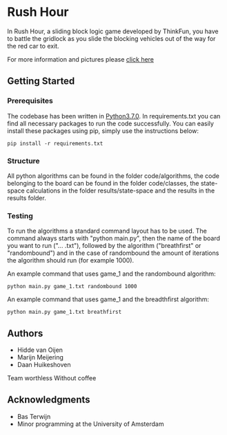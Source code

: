 # Rush Hour

In Rush Hour, a sliding block logic game developed by ThinkFun, you have to battle the gridlock as you slide the blocking vehicles out of the way for the red car to exit.

For more information and pictures please [click here](https://www.thinkfun.com/products/rush-hour/)

## Getting Started

### Prerequisites

The codebase has been written in [Python3.7.0](https://www.python.org/downloads/). In requirements.txt you can find all necessary packages to run the code successfully. You can easily install these packages using pip, simply use the instructions below:

```
pip install -r requirements.txt
```

### Structure

All python algorithms can be found in the folder code/algorithms, the code belonging to the board can be found in the folder code/classes, the state-space calculations in the folder results/state-space and the results in the results folder.

### Testing

To run the algorithms a standard command layout has to be used. The command always starts with "python main.py", then the name of the board you want to run ("... .txt"), followed by the algorithm ("breathfirst" or "randombound") and in the case of randombound the amount of iterations the algorithm should run (for example 1000).

An example command that uses game_1 and the randombound algorithm:

```
python main.py game_1.txt randombound 1000
```

An example command that uses game_1 and the breadthfirst algorithm:

```
python main.py game_1.txt breathfirst
```

## Authors

* Hidde van Oijen
* Marijn Meijering
* Daan Huikeshoven

Team worthless Without coffee

## Acknowledgments

* Bas Terwijn
* Minor programming at the University of Amsterdam
